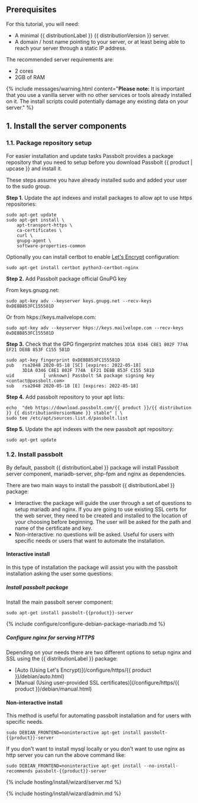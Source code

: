 ## Prerequisites

For this tutorial, you will need:
- A minimal {{ distributionLabel }} {{ distributionVersion }}  server.
- A domain / host name pointing to your server, or at least being able to reach your server through a static IP address.

The recommended server requirements are:
- 2 cores
- 2GB of RAM

{% include messages/warning.html
    content="**Please note:** It is important that you use a vanilla server with no other services or tools already installed on it. The install scripts could potentially damage any existing data on your server."
%}

## 1. Install the server components
### 1.1. Package repository setup

For easier installation and update tasks Passbolt provides a package repository that you need to setup
before you download Passbolt {{ product | upcase }} and install it.

These steps assume you have already installed sudo and added your user to the sudo group.

**Step 1.** Update the apt indexes and install packages to allow apt to use https repositories:

```
sudo apt-get update
sudo apt-get install \
    apt-transport-https \
    ca-certificates \
    curl \
    gnupg-agent \
    software-properties-common
```

Optionally you can install certbot to enable [Let's Encrypt](https://letsencrypt.org/) configuration:

```
sudo apt-get install certbot python3-certbot-nginx
```

**Step 2.**  Add Passbolt package official GnuPG key

From keys.gnupg.net:
```
sudo apt-key adv --keyserver keys.gnupg.net --recv-keys 0xDE8B853FC155581D
```

Or from hkps://keys.mailvelope.com:
```
sudo apt-key adv --keyserver hkps://keys.mailvelope.com --recv-keys 0xDE8B853FC155581D
```

**Step 3.**  Check that the GPG fingerprint matches `3D1A 0346 C8E1 802F 774A  EF21 DE8B 853F C155 581D`

```
sudo apt-key fingerprint 0xDE8B853FC155581D
pub   rsa2048 2020-05-18 [SC] [expires: 2022-05-18]
      3D1A 0346 C8E1 802F 774A  EF21 DE8B 853F C155 581D
uid           [ unknown] Passbolt SA package signing key <contact@passbolt.com>
sub   rsa2048 2020-05-18 [E] [expires: 2022-05-18]
```

**Step 4.**  Add passbolt repository to your apt lists:

```
echo  "deb https://download.passbolt.com/{{ product }}/{{ distribution }} {{ distributionVersionName }} stable" | \
sudo tee /etc/apt/sources.list.d/passbolt.list
```

**Step 5.**  Update the apt indexes with the new passbolt apt repository:

```
sudo apt-get update
```

### 1.2. Install passbolt

By default, passbolt {{ distributionLabel }} package will install Passbolt server component, mariadb-server, php-fpm and nginx
as dependencies.

There are two main ways to install the passbolt {{ distributionLabel }} package:

- Interactive: the package will guide the user through a set of questions to setup mariadb and nginx. If you are
going to use existing SSL certs for the web server, they need to be created and installed to the location of your choosing before
beginning. The user will be asked for the path and name of the certificate and key.
- Non-interactive: no questions will be asked. Useful for users with specific needs or users that want to automate the
installation.

#### Interactive install

In this type of installation the package will assist you with the passbolt installation asking the user
some questions:

##### Install passbolt package

Install the main passbolt server component:

```
sudo apt-get install passbolt-{{product}}-server
```

{% include configure/configure-debian-package-mariadb.md %}

##### Configure nginx for serving HTTPS

Depending on your needs there are two different options to setup nginx and SSL using the {{ distributionLabel }} package:

- [Auto (Using Let's Encrypt)](/configure/https/{{ product }}/debian/auto.html)
- [Manual (Using user-provided SSL certificates)](/configure/https/{{ product }}/debian/manual.html)

#### Non-interactive install

This method is useful for automating passbolt installation and for users with specific needs.

```
sudo DEBIAN_FRONTEND=noninteractive apt-get install passbolt-{{product}}-server
```

If you don't want to install mysql locally or you don't want to use nginx as http server you can run the above
command like:

```
sudo DEBIAN_FRONTEND=noninteractive apt-get install --no-install-recommends passbolt-{{product}}-server
```

{% include hosting/install/wizard/server.md %}

{% include hosting/install/wizard/admin.md %}
